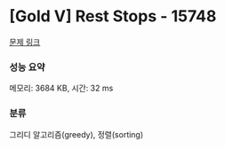 # [Gold V] Rest Stops - 15748 

[문제 링크](https://www.acmicpc.net/problem/15748) 

### 성능 요약

메모리: 3684 KB, 시간: 32 ms

### 분류

그리디 알고리즘(greedy), 정렬(sorting)


